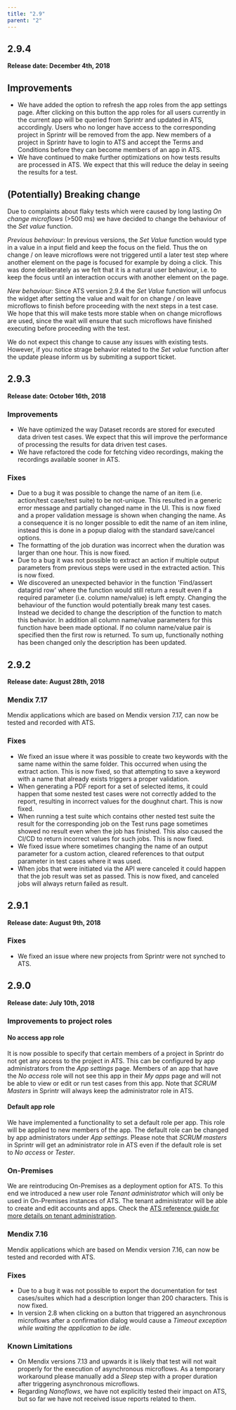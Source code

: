 ```yaml
---
title: "2.9"
parent: "2"
---
```


## 2.9.4

**Release date: December 4th, 2018**

## Improvements

* We have added the option to refresh the app roles from the app settings page. After clicking on this button the app roles for all users currently in the current app will be queried from Sprintr and updated in ATS, accordingly. Users who no longer have access to the corresponding project in Sprintr will be removed from the app. New members of a project in Sprintr have to login to ATS and accept the Terms and Conditions before they can become members of an app in ATS.
* We have continued to make further optimizations on how tests results are processed in ATS. We expect that this will reduce the delay in seeing the results for a test.

## (Potentially) Breaking change

Due to complaints about flaky tests which were caused by long lasting *On change microflows* (>500 ms) we have decided to change the behaviour of the *Set value* function. 

*Previous behaviour:* In previous versions, the *Set Value* function would type in a value in a input field and keep the focus on the field. Thus the on change / on leave microflows were not triggered until a later test step where another element on the page is focused for example by doing a click. This was done deliberately as we felt that it is a natural user behaviour, i.e. to keep the focus until an interaction occurs with another element on the page.

*New behaviour:* Since ATS version 2.9.4 the *Set Value* function will unfocus the widget after setting the value and wait for on change / on leave microflows to finish before proceeding with the next steps in a test case. We hope that this will make tests more stable when on change microflows are used, since the wait will ensure that such microflows have finished executing before proceeding with the test.

We do not expect this change to cause any issues with existing tests. However, if you notice strage behavior related to the *Set value* function after the update please inform us by submiting a support ticket.

## 2.9.3

**Release date: October 16th, 2018**

### Improvements

* We have optimized the way Dataset records are stored for executed data driven test cases. We expect that this will improve the performance of processing the results for data driven test cases.
* We have refactored the code for fetching video recordings, making the recordings available sooner in ATS.

### Fixes

* Due to a bug it was possible to change the name of an item (i.e. action/test case/test suite) to be not-unique. This resulted in a generic error message and partially changed name in the UI. This is now fixed and a proper validation message is shown when changing the name. As a consequence it is no longer possible to edit the name of an item inline, instead this is done in a popup dialog with the standard save/cancel options.
* The formatting of the job duration was incorrect when the duration was larger than one hour. This is now fixed.
* Due to a bug it was not possible to extract an action if multiple output parameters from previous steps were used in the extracted action. This is now fixed.
* We discovered an unexpected behavior in the function 'Find/assert datagrid row' where the function would still return a result even if a required parameter (i.e. column name/value) is left empty. Changing the behaviour of the function would potentially break many test cases. Instead we decided to change the description of the function to match this behavior. In addition all column name/value parameters for this function have been made optional. If no column name/value pair is specified then the first row is returned. To sum up, functionally nothing has been changed only the description has been updated.

## 2.9.2

**Release date: August 28th, 2018**

### Mendix 7.17

Mendix applications which are based on Mendix version 7.17, can now be tested and recorded with ATS.

### Fixes

* We fixed an issue where it was possible to create two keywords with the same name within the same folder. This occurred when using the extract action. This is now fixed, so that attempting to save a keyword with a name that already exists triggers a proper validation.
* When generating a PDF report for a set of selected items, it could happen that some nested test cases were not correctly added to the report, resulting in incorrect values for the doughnut chart. This is now fixed.
* When running a test suite which contains other nested test suite the result for the corresponding job on the Test runs page sometimes showed no result even when the job has finished. This also caused the CI/CD to return incorrect values for such jobs. This is now fixed. 
* We fixed issue where sometimes changing the name of an output parameter for a custom action, cleared references to that output parameter in test cases where it was used.
* When jobs that were initiated via the API were canceled it could happen that the job result was set as passed. This is now fixed, and canceled jobs will always return failed as result. 

## 2.9.1

**Release date: August 9th, 2018**

### Fixes

* We fixed an issue where new projects from Sprintr were not synched to ATS.

## 2.9.0

**Release date: July 10th, 2018**

### Improvements to project roles

#### No access app role

It is now possible to specify that certain members of a project in Sprintr do not get any access to the project in ATS. This can be configured by app administrators from the _App settings_ page. Members of an app that have the _No access_ role will not see this app in their _My apps_ page and will not be able to view or edit or run test cases from this app. Note that _SCRUM Masters_ in Sprintr will always keep the administrator role in ATS.

#### Default app role

We have implemented a functionality to set a default role per app. This role will be applied to new members of the app. The default role can be changed by app administrators under _App settings_. Please note that _SCRUM masters_ in Sprintr will get an administrator role in ATS even if the default role is set to _No access_ or _Tester_.

### On-Premises

We are reintroducing On-Premises as a deployment option for ATS. To this end we introduced a new user role _Tenant administrator_ which will only be used in On-Premises instances of ATS. The tenant administrator will be able to create and edit accounts and apps. Check the [ATS reference guide for more details on tenant administration](./../../ats/refguide/rg-version-2/administration.md).

### Mendix 7.16

Mendix applications which are based on Mendix version 7.16, can now be tested and recorded with ATS.

### Fixes

* Due to a bug it was not possible to export the documentation for test cases/suites which had a description longer than 200 characters. This is now fixed.
* In version 2.8 when clicking on a button that triggered an asynchronous microflows after a confirmation dialog would cause a _Timeout exception while waiting the application to be idle_. 

### Known Limitations

* On Mendix versions 7.13 and upwards it is likely that test will not wait properly for the execution of asynchronous microflows. As a temporary workaround please manually add a _Sleep_ step with a proper duration after triggering asynchronous microflows.
* Regarding _Nanoflows_, we have not explicitly tested their impact on ATS, but so far we have not received issue reports related to them.
